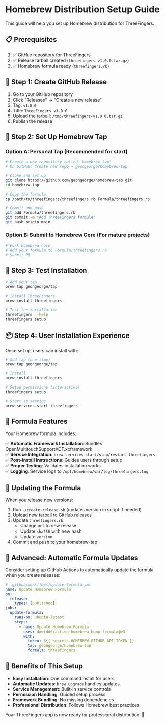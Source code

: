 # Homebrew Distribution Setup Guide

This guide will help you set up Homebrew distribution for ThreeFingers.

## 📋 Prerequisites

1. ✅ GitHub repository for ThreeFingers
2. ✅ Release tarball created (`threefingers-v1.0.0.tar.gz`)
3. ✅ Homebrew formula ready (`threefingers.rb`)

## 🚀 Step 1: Create GitHub Release

1. Go to your GitHub repository
2. Click "Releases" → "Create a new release"
3. Tag: `v1.0.0`
4. Title: `ThreeFingers v1.0.0`
5. Upload the tarball: `/tmp/threefingers-v1.0.0.tar.gz`
6. Publish the release

## 🍺 Step 2: Set Up Homebrew Tap

### Option A: Personal Tap (Recommended for start)

```bash
# Create a new repository called 'homebrew-tap'
# On GitHub: Create new repo → geongeorge/homebrew-tap

# Clone and set up
git clone https://github.com/geongeorge/homebrew-tap.git
cd homebrew-tap

# Copy the formula
cp /path/to/threefingers/threefingers.rb Formula/threefingers.rb

# Commit and push
git add Formula/threefingers.rb
git commit -m "Add ThreeFingers formula"
git push origin main
```

### Option B: Submit to Homebrew Core (For mature projects)

```bash
# Fork homebrew-core
# Add your formula to Formula/threefingers.rb
# Submit PR
```

## 🧪 Step 3: Test Installation

```bash
# Add your tap
brew tap geongeorge/tap

# Install ThreeFingers
brew install threefingers

# Test the installation
threefingers --help
threefingers setup
```

## 📦 Step 4: User Installation Experience

Once set up, users can install with:

```bash
# Add tap (one-time)
brew tap geongeorge/tap

# Install
brew install threefingers

# Setup permissions (interactive)
threefingers setup

# Start as service
brew services start threefingers
```

## 🔧 Formula Features

Your Homebrew formula includes:

✅ **Automatic Framework Installation**: Bundles OpenMultitouchSupportXCF.xcframework  
✅ **Service Integration**: `brew services start/stop/restart threefingers`  
✅ **Post-install Instructions**: Guides users through setup  
✅ **Proper Testing**: Validates installation works  
✅ **Logging**: Service logs to `/opt/homebrew/var/log/threefingers.log`  

## 🔄 Updating the Formula

When you release new versions:

1. Run `./create-release.sh` (updates version in script if needed)
2. Upload new tarball to GitHub releases
3. Update `threefingers.rb`:
   - Change `url` to new release
   - Update `sha256` with new hash
   - Update `version`
4. Commit and push to your homebrew-tap

## 📝 Advanced: Automatic Formula Updates

Consider setting up GitHub Actions to automatically update the formula when you create releases:

```yaml
# .github/workflows/update-formula.yml
name: Update Homebrew Formula
on:
  release:
    types: [published]
jobs:
  update-formula:
    runs-on: ubuntu-latest
    steps:
      - name: Update Homebrew Formula
        uses: dawidd6/action-homebrew-bump-formula@v3
        with:
          token: ${{ secrets.HOMEBREW_GITHUB_API_TOKEN }}
          tap: geongeorge/homebrew-tap
          formula: threefingers
```

## 🎯 Benefits of This Setup

- **Easy Installation**: One command install for users
- **Automatic Updates**: `brew upgrade` handles updates
- **Service Management**: Built-in service controls
- **Permission Handling**: Guided setup process
- **Framework Bundling**: No missing dependencies
- **Professional Distribution**: Follows Homebrew best practices

Your ThreeFingers app is now ready for professional distribution! 🎉
